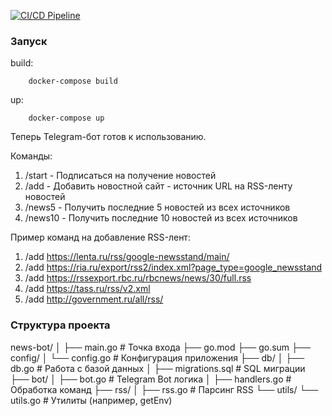 [![CI/CD Pipeline](https://github.com/kaevdokimov/tg-rss/actions/workflows/ci-cd.yml/badge.svg)](https://github.com/kaevdokimov/tg-rss/actions/workflows/ci-cd.yml)

### Запуск

build:

```
    docker-compose build
```

up:

```
    docker-compose up
```

Теперь Telegram-бот готов к использованию.

Команды:

1. /start - Подписаться на получение новостей
2. /add - Добавить новостной сайт - источник URL на RSS-ленту новостей
3. /news5 - Получить последние 5 новостей из всех источников
4. /news10 - Получить последние 10 новостей из всех источников

Пример команд на добавление RSS-лент:

1. /add https://lenta.ru/rss/google-newsstand/main/
2. /add https://ria.ru/export/rss2/index.xml?page_type=google_newsstand
3. /add https://rssexport.rbc.ru/rbcnews/news/30/full.rss
4. /add https://tass.ru/rss/v2.xml
5. /add http://government.ru/all/rss/

### Структура проекта

news-bot/
│
├── main.go                # Точка входа
├── go.mod
├── go.sum
├── config/
│   └── config.go          # Конфигурация приложения
├── db/
│   ├── db.go              # Работа с базой данных
│   ├── migrations.sql     # SQL миграции
├── bot/
│   ├── bot.go             # Telegram Bot логика
│   ├── handlers.go        # Обработка команд
├── rss/
│   ├── rss.go             # Парсинг RSS
└── utils/
    └── utils.go           # Утилиты (например, getEnv)
